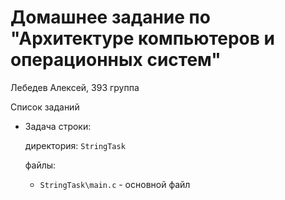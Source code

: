 # Домашнее задание по "Архитектуре компьютеров и операционных систем"

Лебедев Алексей, 393 группа

Список заданий
* Задача строки:

  директория: ```StringTask```
  
  файлы:
  * ```StringTask\main.c``` - основной файл
